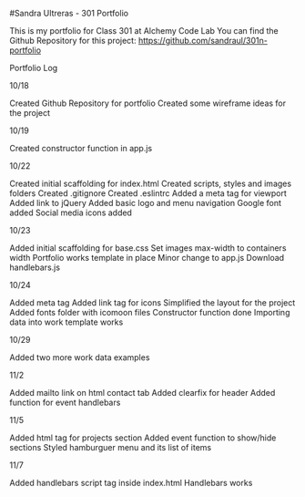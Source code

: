 
#Sandra Ultreras - 301 Portfolio

This is my portfolio for Class 301 at Alchemy Code Lab
You can find the Github Repository for this project: https://github.com/sandraul/301n-portfolio

Portfolio Log

10/18

Created Github Repository for portfolio
Created some wireframe ideas for the project

10/19

Created constructor function in app.js

10/22

Created initial scaffolding for index.html
Created scripts, styles and images folders
Created .gitignore
Created .eslintrc
Added a meta tag for viewport
Added link to jQuery
Added basic logo and menu navigation
Google font added
Social media icons added

10/23

Added initial scaffolding for base.css
Set images max-width to containers width
Portfolio works template in place
Minor change to app.js
Download handlebars.js

10/24

Added meta tag
Added link tag for icons
Simplified the layout for the project
Added fonts folder with icomoon files
Constructor function done
Importing data into work template works

10/29

Added two more work data examples

11/2

Added mailto link on html contact tab
Added clearfix for header
Added function for event handlebars

11/5

Added html tag for projects section
Added event function to show/hide sections
Styled hamburguer menu and its list of items

11/7

Added handlebars script tag inside index.html
Handlebars works
